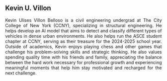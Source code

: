 ## Kevin U. Villon
<p align = 'justify'>
Kevin Ulises Villon Belloso is a civil engineering undergrad at The City College of New York (CCNY), specializing in structural engineering. He helps develop an AI model that aims to detect and classify different types of vehicles in dense urban environments. He also helps run the ASCE student chapter at CCNY, serving as their treasure for the 2024-2025 school year. Outside of academics, Kevin enjoys playing chess and other games that challenge his problem-solving skills and strategic thinking. He also values spending quality time with his friends and family, appreciating the balance between the hard work necessary for professional growth and experiencing meaningful moments that help him stay motivated and recharged for the next challenge.
</p>

